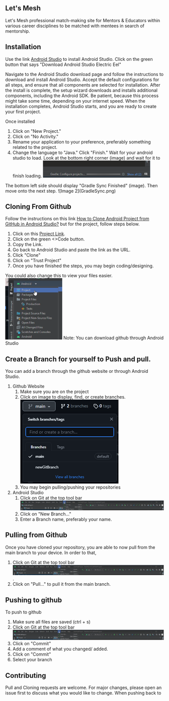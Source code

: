 ## Let's Mesh

Let's Mesh professional match-making site for Mentors & Educators within various career disciplines to be matched with mentees in search of mentorship.

## Installation

Use the link [Android Studio](https://developer.android.com/studio) to install Android Studio.
Click on the green button that says "Download Android Studio Electric Eel"

Navigate to the Android Studio download page and follow the instructions to download and install 
Android Studio. Accept the default configurations for all steps, and ensure that all components are 
selected for installation. After the install is complete, the setup wizard downloads and installs 
additional components, including the Android SDK. Be patient, because this process might take some 
time, depending on your internet speed. When the installation completes, Android Studio starts, and 
you are ready to create your first project.

Once installed
1. Click on "New Project."
2. Click on "No Activity." 
3. Rename your application to your preference, preferably something related to the project. 
4. Change the language to "Java." Click "Finish."
Wait for your android studio to load. Look at the bottom right corner (image) and wait for it to finish loading. ![Image 1](load.png)
<ln />
The bottom left side should display "Gradle Sync Finished" (image). Then move onto the next step. ![Image 2](GradleSync.png)




## Cloning From Github
Follow the instructions on this link [How to Clone Android Project from GitHub in Android Studio?](https://www.geeksforgeeks.org/how-to-clone-android-project-from-github-in-android-studio/)
but for the project, follow steps below.
1. Click on this [Project Link](https://github.com/rllov/LetsMeshProject.git).
2. Click on the green <>Code button.
3. Copy the Link.
4. Go back to Android Studio and paste the link as the URL.
5. Click "Clone"
6. Click on "Trust Project"
7. Once you have finished the steps, you may begin coding/designing.

You could also change this to view your files easier.<br />![image 3](androidToProject.png)
Note: You can download github through Android Studio

## Create a Branch for yourself to Push and pull.
You can add a branch through the github website or through Android Studio. 
1. Github Website
   1. Make sure you are on the project
   2. Click on image to display, find, or create branches. ![image](gitBranches.png)
   3. You may begin pulling/pushing your repositories
2. Android Studio
   1. Click on Git at the top tool bar ![image 4](gitToolBar.png)
   2. Click on "New Branch..."
   3. Enter a Branch name, preferably your name.
  
## Pulling from Github
Once you have cloned your repository, you are able to now pull from the main branch to your device. 
In order to that,
1. Click on Git at the top tool bar ![image 4](gitToolBar.png).
2. Click on "Pull..." to pull it from the main branch.


## Pushing to github
To push to github
1. Make sure all files are saved (ctrl + s)
2. Click on Git at the top tool bar ![img 4](gitToolBar.png)
3. Click on "Commit"
4. Add a comment of what you changed/ added.
5. Click on "Commit"
6. Select your branch
 

## Contributing

Pull and Cloning requests are welcome. For major changes, please open an issue first
to discuss what you would like to change. When pushing back to 


